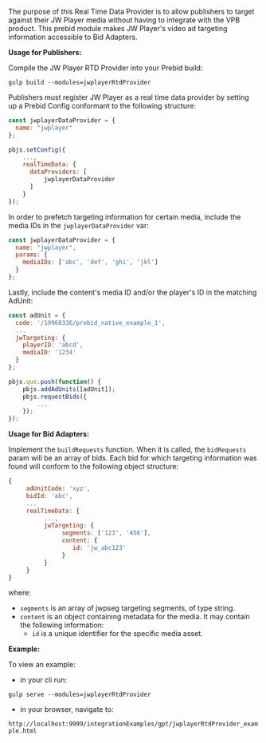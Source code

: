 The purpose of this Real Time Data Provider is to allow publishers to target against their JW Player media without 
having to integrate with the VPB product. This prebid module makes JW Player's video ad targeting information accessible 
to Bid Adapters.

**Usage for Publishers:**

Compile the JW Player RTD Provider into your Prebid build:

`gulp build --modules=jwplayerRtdProvider`

Publishers must register JW Player as a real time data provider by setting up a Prebid Config conformant to the 
following structure:

```javascript
const jwplayerDataProvider = {
  name: "jwplayer"
};

pbjs.setConfig({
    ...,
    realTimeData: {
      dataProviders: [
          jwplayerDataProvider
      ]
    }
});
```

In order to prefetch targeting information for certain media, include the media IDs in the `jwplayerDataProvider` var:

```javascript
const jwplayerDataProvider = {
  name: "jwplayer",
  params: {
    mediaIDs: ['abc', 'def', 'ghi', 'jkl']
  }
};
```
Lastly, include the content's media ID and/or the player's ID in the matching AdUnit:

```javascript
const adUnit = {
  code: '/19968336/prebid_native_example_1',
  ...
  jwTargeting: {
    playerID: 'abcd',
    mediaID: '1234'
  }
};

pbjs.que.push(function() {
    pbjs.addAdUnits([adUnit]);
    pbjs.requestBids({
        ...
    });
});
``` 

**Usage for Bid Adapters:**

Implement the `buildRequests` function. When it is called, the `bidRequests` param will be an array of bids.
Each bid for which targeting information was found will conform to the following object structure:

```javascript
{
     adUnitCode: 'xyz',
     bidId: 'abc',
     ...
     realTimeData: {
          ...,
          jwTargeting: {
               segments: ['123', '456'],
               content: {
                  id: 'jw_abc123'
               }
          }
     }
}
```

where:
- `segments` is an array of jwpseg targeting segments, of type string.
- `content` is an object containing metadata for the media. It may contain the following information: 
  - `id` is a unique identifier for the specific media asset.
  
**Example:**

To view an example:
 
- in your cli run:

`gulp serve --modules=jwplayerRtdProvider`

- in your browser, navigate to:

`http://localhost:9999/integrationExamples/gpt/jwplayerRtdProvider_example.html`
